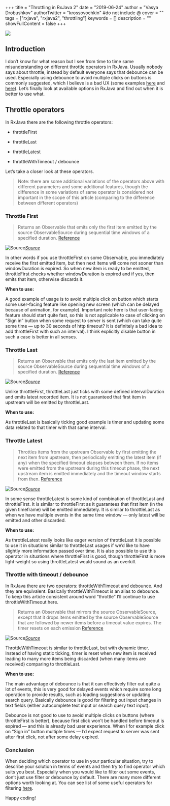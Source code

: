 +++
title = "Throttling in RxJava 2"
date = "2019-06-24"
author = "Vasya Drobushkov"
authorTwitter = "krossovochkin" #do not include @
cover = ""
tags = ["rxjava", "rxjava2", "throttling"]
keywords = []
description = ""
showFullContent = false
+++

[![](https://img.shields.io/badge/original-proandroiddev-green#badge)](https://proandroiddev.com/throttling-in-rxjava-2-d640ea5f7bf1)

## Introduction

I don’t know for what reason but I see from time to time same misunderstanding on different throttle operators in RxJava. Usually nobody says about throttle, instead by default everyone says that debounce can be used. Especially using debounce to avoid multiple clicks on buttons is commonly suggested, which I believe is a bad UX (some examples [here](https://www.aanandshekharroy.com/articles/2018-01/rxjava-flowables) and [here](https://stackoverflow.com/a/48168316/1533933)). Let’s finally look at available options in RxJava and find out when it is better to use what.

## Throttle operators

In RxJava there are the following throttle operators:

* throttleFirst

* throttleLast

* throttleLatest

* throttleWithTimeout / debounce

Let’s take a closer look at these operators.
> Note: there are some additional variations of the operators above with different parameters and some additional features, though the difference in some variations of same operator is considered not important in the scope of this article (comparing to the difference between different operators)

### Throttle First
> Returns an Observable that emits only the first item emitted by the source ObservableSource during sequential time windows of a specified duration.
[Reference](http://reactivex.io/RxJava/javadoc/)

![[Source](https://raw.github.com/wiki/ReactiveX/RxJava/images/rx-operators/throttleFirst.png)](../../img/0_Q5azT5ASKJsxApc8.png)*[Source](https://raw.github.com/wiki/ReactiveX/RxJava/images/rx-operators/throttleFirst.png)*

In other words if you use throttleFirst on some Observable, you immediately receive the first emitted item, but then next items will come not sooner than windowDuration is expired.
So when new item is ready to be emitted, throttleFirst checks whether windowDuration is expired and if yes, then emits that item, otherwise discards it.

**When to use:**

A good example of usage is to avoid multiple click on button which starts some user-facing feature like opening new screen (which can be delayed because of animation, for example).
Important note here is that user-facing feature should start quite fast, so this is not applicable to case of clicking on “Sign in” button when some request to server is sent (which can take quite some time — up to 30 seconds of http timeout? It is definitely a bad idea to add throttleFirst with such an interval). I think explicitly disable button in such a case is better in all senses.

### Throttle Last
> Returns an Observable that emits only the last item emitted by the source ObservableSource during sequential time windows of a specified duration.
[Reference](http://reactivex.io/RxJava/javadoc/)

![[Source](https://raw.github.com/wiki/ReactiveX/RxJava/images/rx-operators/throttleLast.png)](../../img/0_EQ3rPM0fC3BnRejA.png)*[Source](https://raw.github.com/wiki/ReactiveX/RxJava/images/rx-operators/throttleLast.png)*

Unlike throttleFirst, throttleLast just ticks with some defined intervalDuration and emits latest recorded item. It is not guaranteed that first item in upstream will be emitted by throttleLast.

**When to use:**

As throttleLast is basically ticking good example is timer and updating some data related to that timer with that same interval.

### Throttle Latest
> Throttles items from the upstream Observable by first emitting the next item from upstream, then periodically emitting the latest item (if any) when the specified timeout elapses between them.
> If no items were emitted from the upstream during this timeout phase, the next upstream item is emitted immediately and the timeout window starts from then.
[Reference](http://reactivex.io/RxJava/javadoc/)

![[Source](https://raw.github.com/wiki/ReactiveX/RxJava/images/rx-operators/throttleLatest.png)](../../img/0_PPSPrXHCP9RS1Tj5.png)*[Source](https://raw.github.com/wiki/ReactiveX/RxJava/images/rx-operators/throttleLatest.png)*

In some sense throttleLatest is some kind of combination of throttleLast and throttleFirst. It is similar to throttleFirst as it guarantees that first item (in the given timeframe) will be emitted immediately. It is similar to throttleLast as when we have multiple events in the same time window — only latest will be emitted and other discarded.

**When to use:**

As throttleLatest really looks like eager version of throttleLast it is possible to use it in situations similar to throttleLast usages if we’d like to have slightly more information passed over time. It is also possible to use this operator in situations where throttleFirst is good, though throttleFirst is more light-weight so using throttleLatest would sound as an overkill.

### Throttle with timeout / debounce

In RxJava there are two operators: throttleWithTimeout and debounce. And they are equivalent. Basically throttleWithTimeout is an alias to debounce. To keep this article consistent around word “throttle” I’ll continue to use throttleWithTimeout here.
> Returns an Observable that mirrors the source ObservableSource, except that it drops items emitted by the source ObservableSource that are followed by newer items before a timeout value expires. The timer resets on each emission
[Reference](http://reactivex.io/RxJava/javadoc/)

![[Source](https://raw.github.com/wiki/ReactiveX/RxJava/images/rx-operators/throttleWithTimeout.png)](../../img/0_VZ6wSn4bw-qTRGsk.png)*[Source](https://raw.github.com/wiki/ReactiveX/RxJava/images/rx-operators/throttleWithTimeout.png)*

ThrottleWithTimeout is similar to throttleLast, but with dynamic timer. Instead of having static ticking, timer is reset when new item is received leading to many more items being discarded (when many items are received) comparing to throttleLast.

**When to use:**

The main advantage of debounce is that it can effectively filter out quite a lot of events, this is very good for delayed events which require some long operation to provide results, such as loading suggestions or updating search query. Basically debounce is good for filtering out input changes in text fields (either autocomplete text input or search query text input).

Debounce is not good to use to avoid multiple clicks on buttons (where throttleFirst is better), because first click won’t be handled before timeout is expired — and this is already bad user experience. When I for example click on “Sign in” button multiple times — I’d expect request to server was sent after first click, not after some delay expired.

### Conclusion

When deciding which operator to use in your particular situation, try to describe your solution in terms of events and then try to find operator which suits you best. Especially when you would like to filter out some events, don’t just use filter or debounce by default. There are many more different options worth looking at. You can see list of some useful operators for filtering [here](https://github.com/ReactiveX/RxJava/wiki/Filtering-Observables).

Happy coding!

